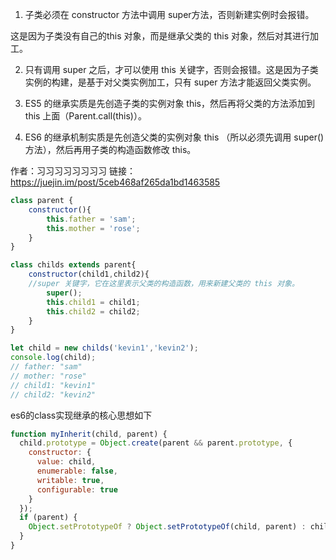 
1. 子类必须在 constructor 方法中调用 super方法，否则新建实例时会报错。

这是因为子类没有自己的this 对象，而是继承父类的 this 对象，然后对其进行加工。

2. 只有调用 super 之后，才可以使用 this 关键字，否则会报错。这是因为子类实例的构建，是基于对父类实例加工，只有 super 方法才能返回父类实例。

3. ES5 的继承实质是先创造子类的实例对象 this，然后再将父类的方法添加到 this 上面（Parent.call(this)）。

4. ES6 的继承机制实质是先创造父类的实例对象 this （所以必须先调用 super() 方法），然后再用子类的构造函数修改 this。

作者：习习习习习习习习
链接：https://juejin.im/post/5ceb468af265da1bd1463585

```javascript
class parent {
    constructor(){
        this.father = 'sam';
        this.mother = 'rose';
    }
}

class childs extends parent{
    constructor(child1,child2){
    //super 关键字，它在这里表示父类的构造函数，用来新建父类的 this 对象。
        super();
        this.child1 = child1;
        this.child2 = child2;
    }
}

let child = new childs('kevin1','kevin2');
console.log(child);
// father: "sam"
// mother: "rose"
// child1: "kevin1"
// child2: "kevin2"
```

es6的class实现继承的核心思想如下
```javascript
function myInherit(child, parent) {
  child.prototype = Object.create(parent && parent.prototype, {
    constructor: {
      value: child,
      enumerable: false,
      writable: true,
      configurable: true
    }
  });
  if (parent) {
    Object.setPrototypeOf ? Object.setPrototypeOf(child, parent) : child.__proto__ = parent;
  }
}
```
